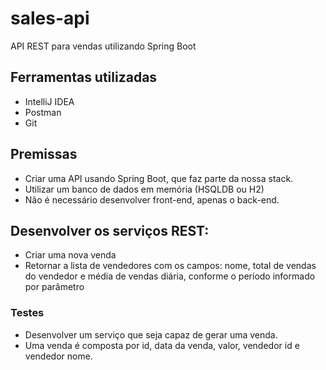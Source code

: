 # sales-api
API REST para vendas utilizando Spring Boot

## Ferramentas utilizadas
* IntelliJ IDEA
* Postman
* Git

## Premissas
* Criar uma API usando Spring Boot, que faz parte da nossa stack.
* Utilizar um banco de dados em memória (HSQLDB ou H2)
* Não é necessário desenvolver front-end, apenas o back-end.

## Desenvolver os serviços REST:
- Criar uma nova venda
- Retornar a lista de vendedores com os campos: nome, total de vendas do vendedor e média de vendas diária, conforme o período informado por parâmetro 

### Testes
* Desenvolver um serviço que seja capaz de gerar uma venda.
* Uma venda é composta por id, data da venda, valor, vendedor id e vendedor nome.
